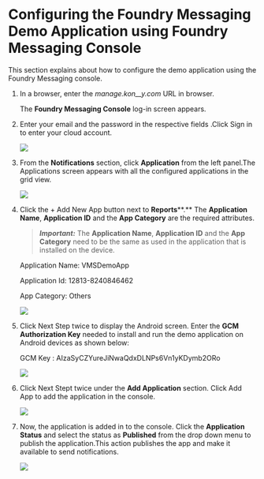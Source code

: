                            


Configuring the Foundry Messaging Demo Application using Foundry Messaging Console
============================================================================================

This section explains about how to configure the demo application using the Foundry Messaging console.

1.  In a browser, enter the _manage.kon__y.com_ URL in browser.
    
    The **Foundry Messaging Console** log-in screen appears.
    
2.  Enter your email and the password in the respective fields .Click Sign in to enter your cloud account.
    
    ![](Resources/Images/28July2015/03000010.png)
    
3.  From the **Notifications** section, click **Application** from the left panel.The Applications screen appears with all the configured applications in the grid view.
    
    ![](Resources/Images/28July2015/03000014.png)
    
4.  Click the \+ Add New App button next to **Reports****.** The **Application Name**, **Application ID** and the **App Category** are the required attributes. 
    
    > **_Important:_** The **Application Name**, **Application ID** and the **App Category** need to be the same as used in the application that is installed on the device.
    
    Application Name: VMSDemoApp
    
    Application Id: 12813-8240846462
    
    App Category: Others
    
    ![](Resources/Images/28July2015/03000015.png)
    
5.  Click Next Step twice to display the Android screen. Enter the **GCM Authorization Key** needed to install and run the demo application on Android devices as shown below:
    
    GCM Key : AIzaSyCZYureJiNwaQdxDLNPs6Vn1yKDymb2ORo
    
    ![](Resources/Images/28July2015/03000016.png)
    
6.  Click Next Stept twice under the **Add Application** section. Click Add App to add the application in the console.
    
    ![](Resources/Images/28July2015/03000017.png)
    
7.  Now, the application is added in to the console. Click the **Application Status** and select the status as **Published** from the drop down menu to publish the application.This action publishes the app and make it available to send notifications.
    
    ![](Resources/Images/28July2015/03000018.png)
